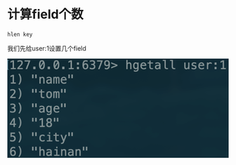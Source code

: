 # 计算field个数

```text
hlen key
```

我们先给user:1设置几个field

![](../../.gitbook/assets/image%20%2859%29.png)

